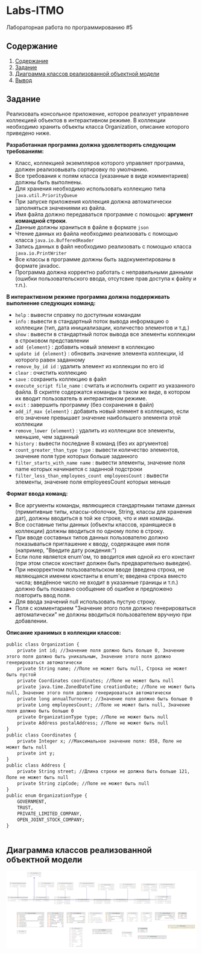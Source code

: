 # Labs-ITMO
Лабораторная работа по программированию #5

## Содержание

1. [Содержание](#содержание)
1. [Задание](#задание)
1. [Диаграмма классов реализованной объектной модели](#диаграмма)
1. [Вывод ](#вывод)

## Задание

Реализовать консольное приложение, которое реализует управление коллекцией объектов в интерактивном режиме. В коллекции необходимо хранить объекты класса Organization, описание которого приведено ниже.

**Разработанная программа должна удовлетворять следующим требованиям:**

-   Класс, коллекцией экземпляров которого управляет программа, должен реализовывать сортировку по умолчанию.
-   Все требования к полям класса (указанные в виде комментариев) должны быть выполнены.
-   Для хранения необходимо использовать коллекцию типа  `java.util.PriorityQueue`
-   При запуске приложения коллекция должна автоматически заполняться значениями из файла.
-   Имя файла должно передаваться программе с помощью:  **аргумент командной строки**.
-   Данные должны храниться в файле в формате  `json`
-   Чтение данных из файла необходимо реализовать с помощью класса  `java.io.BufferedReader`
-   Запись данных в файл необходимо реализовать с помощью класса  `java.io.PrintWriter`
-   Все классы в программе должны быть задокументированы в формате javadoc.
-   Программа должна корректно работать с неправильными данными (ошибки пользовательского ввода, отсутсвие прав доступа к файлу и т.п.).

**В интерактивном режиме программа должна поддерживать выполнение следующих команд:**

-   `help`  : вывести справку по доступным командам
-   `info`  : вывести в стандартный поток вывода информацию о коллекции (тип, дата инициализации, количество элементов и т.д.)
-   `show`  : вывести в стандартный поток вывода все элементы коллекции в строковом представлении
-   `add {element}`  : добавить новый элемент в коллекцию
-   `update id {element}`  : обновить значение элемента коллекции, id которого равен заданному
-   `remove_by_id id`  : удалить элемент из коллекции по его id
-   `clear`  : очистить коллекцию
-   `save`  : сохранить коллекцию в файл
-   `execute_script file_name`  : считать и исполнить скрипт из указанного файла. В скрипте содержатся команды в таком же виде, в котором их вводит пользователь в интерактивном режиме.
-   `exit`  : завершить программу (без сохранения в файл)
-   `add_if_max {element}`  : добавить новый элемент в коллекцию, если его значение превышает значение наибольшего элемента этой коллекции
-   `remove_lower {element}`  : удалить из коллекции все элементы, меньшие, чем заданный
-   `history`  : вывести последние 8 команд (без их аргументов)
-   `count_greater_than_type type` : вывести количество элементов, значение поля type которых больше заданного
-   `filter_starts_with_name name`  : вывести элементы, значение поля name которых начинается с заданной подстроки
-   `filter_less_than_employees_count employeesCount`  : вывести элементы, значение поля employeesCount которых меньше 


**Формат ввода команд:**

-   Все аргументы команды, являющиеся стандартными типами данных (примитивные типы, классы-оболочки, String, классы для хранения дат), должны вводиться в той же строке, что и имя команды.
-   Все составные типы данных (объекты классов, хранящиеся в коллекции) должны вводиться по одному полю в строку.
-   При вводе составных типов данных пользователю должно показываться приглашение к вводу, содержащее имя поля (например, "Введите дату рождения:")
-   Если поле является enum'ом, то вводится имя одной из его констант (при этом список констант должен быть предварительно выведен).
-   При некорректном пользовательском вводе (введена строка, не являющаяся именем константы в enum'е; введена строка вместо числа; введённое число не входит в указанные границы и т.п.) должно быть показано сообщение об ошибке и предложено повторить ввод поля.
-   Для ввода значений null использовать пустую строку.
-   Поля с комментарием "Значение этого поля должно генерироваться автоматически" не должны вводиться пользователем вручную при добавлении.


**Описание хранимых в коллекции классов:**

```
public class Organization {
    private int id; //Значение поля должно быть больше 0, Значение этого поля должно быть уникальным, Значение этого поля должно генерироваться автоматически
    private String name; //Поле не может быть null, Строка не может быть пустой
    private Coordinates coordinates; //Поле не может быть null
    private java.time.ZonedDateTime creationDate; //Поле не может быть null, Значение этого поля должно генерироваться автоматически
    private long annualTurnover; //Значение поля должно быть больше 0
    private Long employeesCount; //Поле не может быть null, Значение поля должно быть больше 0
    private OrganizationType type; //Поле не может быть null
    private Address postalAddress; //Поле не может быть null
}
public class Coordinates {
    private Integer x; //Максимальное значение поля: 858, Поле не может быть null
    private int y;
}
public class Address {
    private String street; //Длина строки не должна быть больше 121, Поле не может быть null
    private String zipCode; //Поле не может быть null
}
public enum OrganizationType {
    GOVERNMENT,
    TRUST,
    PRIVATE_LIMITED_COMPANY,
    OPEN_JOINT_STOCK_COMPANY;
}


```

## Диаграмма классов реализованной объектной модели

<p align="center">
    <img src = "https://github.com/anya-yarusova/Labs-ITMO/blob/lab_05/lab-05/sources/uml_lab_05.png"/>
</p>

